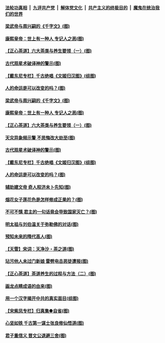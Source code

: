 ####  [法轮功真相](../../../../basic/blob/master/README.md?t=06220801) &nbsp;|&nbsp; [九评共产党](../../../../9ping.md/blob/master/README.md?t=06220801) &nbsp;|&nbsp; [解体党文化](../../../../jtdwh.md/blob/master/README.md?t=06220801)  &nbsp;|&nbsp; [共产主义的终极目的](../../../../gczydzjmd.md/blob/master/README.md?t=06220801) &nbsp;|&nbsp; [魔鬼在统治我们的世界](../../../../mgztzwmdsj.md/blob/master/README.md?t=06220801) 

#### [梁武帝与周兴嗣的《千字文》(图)](../pages/p7/936914.md?t=06220801) 

#### [康熙皇帝：世上有一种人 专记人之恶(图)](../pages/p7/937141.md?t=06220801) 

#### [【正心茶道】六大茶类与养生要领（一）(图)](../pages/p7/936910.md?t=06220801) 

#### [古代观星术破译神的警示(图)](../pages/p7/936938.md?t=06220801) 

#### [【戴东尼专栏】千古绝唱《文姬归汉图》(组图)](../pages/p7/933598.md?t=06220801) 

#### [人的命运是可以改变的吗？(图)](../pages/p7/936633.md?t=06220801) 

#### [梁武帝与周兴嗣的《千字文》(图)](../pages/p7/936914.md?t=06220801) 

#### [康熙皇帝：世上有一种人 专记人之恶(图)](../pages/p7/937141.md?t=06220801) 

#### [【正心茶道】六大茶类与养生要领（一）(图)](../pages/p7/936910.md?t=06220801) 

#### [天灾异象频示警 不思悔改大劫至(图)](../pages/p7/937076.md?t=06220801) 

#### [古代观星术破译神的警示(图)](../pages/p7/936938.md?t=06220801) 

#### [【戴东尼专栏】千古绝唱《文姬归汉图》(组图)](../pages/p7/933598.md?t=06220801) 

#### [人的命运是可以改变的吗？(图)](../pages/p7/936633.md?t=06220801) 

#### [辅助建文帝 奇人程济未卜先知(图)](../pages/p7/936751.md?t=06220801) 

#### [烟花女子莲花色是怎样修成正果的？(图)](../pages/p7/936627.md?t=06220801) 

#### [不可不慎 君主的一句话竟会导致国家灭亡？(图)](../pages/p7/936921.md?t=06220801) 

#### [明太祖与刘伯温关于弥勒佛的对话(图)](../pages/p7/936918.md?t=06220801) 

#### [预知未来的隋代高人(图)](../pages/p7/936519.md?t=06220801) 

#### [【天雪】宋词：天净沙・茶之道(图)](../pages/p7/936606.md?t=06220801) 

#### [玷污他人未过门新娘 雷劈电击恶徒遭报(图)](../pages/p7/936730.md?t=06220801) 

#### [【正心茶道】茶道养生的过程与方法（二）(图)](../pages/p7/936188.md?t=06220801) 

#### [画龙点睛成语的由来(图)](../pages/p7/936521.md?t=06220801) 

#### [用一个汉字揭开中共的真实面目(组图)](../pages/p7/936605.md?t=06220801) 

#### [【宋紫凤专栏】归真集●自省(图)](../pages/p7/936715.md?t=06220801) 

#### [心坚如铁 千古第一谋士张良修仙悟道(图)](../pages/p7/936518.md?t=06220801) 

#### [君子重信义 晋文公退避三舍(图)](../pages/p7/936517.md?t=06220801) 


